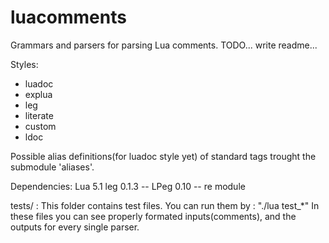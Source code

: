 luacomments
===========

Grammars and parsers for parsing  Lua comments.
TODO... write readme...

Styles:
- luadoc
- explua
- leg
- literate
- custom
- ldoc

Possible alias definitions(for luadoc style yet) of standard tags trought the submodule 'aliases'.


Dependencies:
Lua 5.1
leg 0.1.3   -- LPeg 0.10 -- re module

tests/ : This folder contains test files. You can run them by : "./lua test_*"
In these files you can see properly formated inputs(comments), and the outputs for every single parser.
